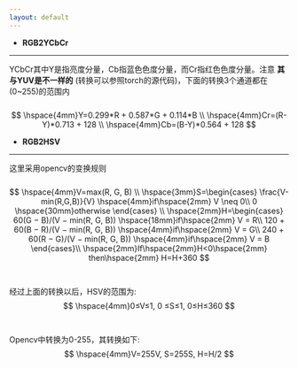 ```yaml
---
layout: default
---
```


* __RGB2YCbCr__
---    
YCbCr其中Y是指亮度分量，Cb指蓝色色度分量，而Cr指红色色度分量。注意 __其与YUV是不一样的__ (转换可以参照torch的源代码)，下面的转换3个通道都在(0~255)的范围内<br />    
$$
\hspace{4mm}Y=0.299*R + 0.587*G + 0.114*B    \\
\hspace{4mm}Cr=(R-Y)*0.713 + 128      \\
\hspace{4mm}Cb=(B-Y)*0.564 + 128      
$$
     

* __RGB2HSV__   
---   
这里采用opencv的变换规则<br />    
$$
\hspace{4mm}V=max(R, G, B)    \\
\hspace{3mm}S=\begin{cases} 
\frac{V-min(R,G,B)}{V}  \hspace{4mm}if\hspace{2mm} V \neq 0\\ 
0  \hspace{30mm}otherwise
\end{cases} \\
\hspace{2mm}H=\begin{cases} 
60(G − B)/(V − min(R, G, B)) \hspace{18mm}if\hspace{2mm} V = R\\ 
120 + 60(B − R)/(V − min(R, G, B))  \hspace{4mm}if\hspace{2mm} V = G\\
240 + 60(R − G)/(V − min(R, G, B))  \hspace{4mm}if\hspace{2mm} V = B 
\end{cases}\\
\hspace{2mm}If\hspace{2mm}H<0\hspace{2mm} then\hspace{2mm} H=H+360
$$<br />     
经过上面的转换以后，HSV的范围为:    
$$
\hspace{4mm}0≤V≤1, 0 ≤S≤1, 0≤H≤360
$$<br />     
Opencv中转换为0-255，其转换如下:    
$$
\hspace{4mm}V=255V, S=255S, H=H/2
$$
